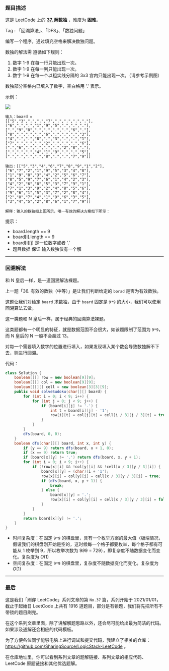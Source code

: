 ### 题目描述

这是 LeetCode 上的 **[37. 解数独](https://leetcode-cn.com/problems/sudoku-solver/solution/he-n-huang-hou-yi-yang-shi-yi-dao-hui-su-lfpd/)** ，难度为 **困难**。

Tag : 「回溯算法」、「DFS」、「数独问题」




编写一个程序，通过填充空格来解决数独问题。

数独的解法需 遵循如下规则：
1. 数字 1-9 在每一行只能出现一次。
2. 数字 1-9 在每一列只能出现一次。
3. 数字 1-9 在每一个以粗实线分隔的 3x3 宫内只能出现一次。（请参考示例图）

数独部分空格内已填入了数字，空白格用 '.' 表示。



示例：

![](https://assets.leetcode-cn.com/aliyun-lc-upload/uploads/2021/04/12/250px-sudoku-by-l2g-20050714svg.png)

```
输入：board = 
[["5","3",".",".","7",".",".",".","."],
["6",".",".","1","9","5",".",".","."],
[".","9","8",".",".",".",".","6","."],
["8",".",".",".","6",".",".",".","3"],
["4",".",".","8",".","3",".",".","1"],
["7",".",".",".","2",".",".",".","6"],
[".","6",".",".",".",".","2","8","."],
[".",".",".","4","1","9",".",".","5"],
[".",".",".",".","8",".",".","7","9"]]

输出：[["5","3","4","6","7","8","9","1","2"],["6","7","2","1","9","5","3","4","8"],
["1","9","8","3","4","2","5","6","7"],
["8","5","9","7","6","1","4","2","3"],
["4","2","6","8","5","3","7","9","1"],
["7","1","3","9","2","4","8","5","6"],
["9","6","1","5","3","7","2","8","4"],
["2","8","7","4","1","9","6","3","5"],
["3","4","5","2","8","6","1","7","9"]]

解释：输入的数独如上图所示，唯一有效的解决方案如下所示：
```

提示：
* board.length == 9
* board[i].length == 9
* board[i][j] 是一位数字或者 '.'
* 题目数据 保证 输入数独仅有一个解

---

### 回溯解法

和 N 皇后一样，是一道回溯解法裸题。

上一题「36. 有效的数独（中等）」是让我们判断给定的 `borad` 是否为有效数独。

这题让我们对给定 `board` 求数独，由于 `board` 固定是 `9*9` 的大小，我们可以使用回溯算法去做。

这一类题和 N 皇后一样，属于经典的回溯算法裸题。

这类题都有一个明显的特征，就是数据范围不会很大，如该题限制了范围为 `9*9`，而 N 皇后的 N 一般不会超过 13。

对每一个需要填入数字的位置进行填入，如果发现填入某个数会导致数独解不下去，则进行回溯。

代码：
```Java
class Solution {
    boolean[][] row = new boolean[9][9];
    boolean[][] col = new boolean[9][9];
    boolean[][][] cell = new boolean[3][3][9];
    public void solveSudoku(char[][] board) {
        for (int i = 0; i < 9; i++) {
            for (int j = 0; j < 9; j++) {
                if (board[i][j] != '.') {
                    int t = board[i][j] - '1';
                    row[i][t] = col[j][t] = cell[i / 3][j / 3][t] = true;
                }
            }
        }
        dfs(board, 0, 0);
    }
    boolean dfs(char[][] board, int x, int y) {
        if (y == 9) return dfs(board, x + 1, 0);
        if (x == 9) return true;
        if (board[x][y] != '.') return dfs(board, x, y + 1);
        for (int i = 0; i < 9; i++) {
            if (!row[x][i] && !col[y][i] && !cell[x / 3][y / 3][i]) {
                board[x][y] = (char)(i + '1');
                row[x][i] = col[y][i] = cell[x / 3][y / 3][i] = true;
                if (dfs(board, x, y + 1)) {
                    break;
                } else {
                    board[x][y] = '.';
                    row[x][i] = col[y][i] = cell[x / 3][y / 3][i] = false;
                }
            }
        }
        return board[x][y] != '.';
    }
}
```
* 时间复杂度：在固定 `9*9` 的棋盘里，具有一个枚举方案的最大值（极端情况，假设我们的棋盘刚开始是空的，这时候每一个格子都要枚举，每个格子都有可能从 1 枚举到 9，所以枚举次数为 9*9*9 = 729），即复杂度不随数据变化而变化。复杂度为 $O(1)$
* 空间复杂度：在固定 `9*9` 的棋盘里，复杂度不随数据变化而变化。复杂度为 $O(1)$

---

### 最后

这是我们「刷穿 LeetCode」系列文章的第 `No.37` 篇，系列开始于 2021/01/01，截止于起始日 LeetCode 上共有 1916 道题目，部分是有锁题，我们将先把所有不带锁的题目刷完。

在这个系列文章里面，除了讲解解题思路以外，还会尽可能给出最为简洁的代码。如果涉及通解还会相应的代码模板。

为了方便各位同学能够电脑上进行调试和提交代码，我建立了相关的仓库：https://github.com/SharingSource/LogicStack-LeetCode 。

在仓库地址里，你可以看到系列文章的题解链接、系列文章的相应代码、LeetCode 原题链接和其他优选题解。

